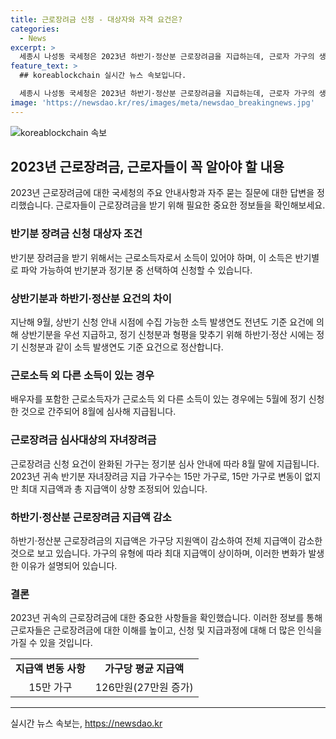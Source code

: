 ```yaml
---
title: 근로장려금 신청 - 대상자와 자격 요건은?
categories:
  - News
excerpt: >
  세종시 나성동 국세청은 2023년 하반기·정산분 근로장려금을 지급하는데, 근로자 가구의 생활 안정을 위해 27일 일괄 지급할 예정이라고 밝혔다. 근로소득만 있는 가구는 반기분과 정기분 중 선택하여 신청할 수 있으며, 소득요건이 완화되어 신청가구 수는 15만 가구로, 최대 지급액은 1840억원이며, 가구당 평균 지급액은 126만원이다. 지급액은 단독가구가 증가한 영향으로 전체적으로 감소한 것으로 밝혀졌다.
feature_text: >
  ## koreablockchain 실시간 뉴스 속보입니다.

  세종시 나성동 국세청은 2023년 하반기·정산분 근로장려금을 지급하는데, 근로자 가구의 생활 안정을 위해 27일 일괄 지급할 예정이라고 밝혔다. 근로소득만 있는 가구는 반기분과 정기분 중 선택하여 신청할 수 있으며, 소득요건이 완화되어 신청가구 수는 15만 가구로, 최대 지급액은 1840억원이며, 가구당 평균 지급액은 126만원이다. 지급액은 단독가구가 증가한 영향으로 전체적으로 감소한 것으로 밝혀졌다.
image: 'https://newsdao.kr/res/images/meta/newsdao_breakingnews.jpg'
---
```


<p><img src="https://newsdao.kr/res/images/meta/newsdao_breakingnews.jpg" alt="koreablockchain 속보" /></p>

<h2 data-ke-size="size26">2023년 근로장려금, 근로자들이 꼭 알아야 할 내용</h2>

<p data-ke-size="size16">2023년 근로장려금에 대한 국세청의 주요 안내사항과 자주 묻는 질문에 대한 답변을 정리했습니다. 근로자들이 근로장려금을 받기 위해 필요한 중요한 정보들을 확인해보세요.</p>

<h3>반기분 장려금 신청 대상자 조건</h3>

<p data-ke-size="size16">반기분 장려금을 받기 위해서는 근로소득자로서 소득이 있어야 하며, 이 소득은 반기별로 파악 가능하여 반기분과 정기분 중 선택하여 신청할 수 있습니다.</p>

<h3>상반기분과 하반기·정산분 요건의 차이</h3>

<p data-ke-size="size16">지난해 9월, 상반기 신청 안내 시점에 수집 가능한 소득 발생연도 전년도 기준 요건에 의해 상반기분을 우선 지급하고, 정기 신청분과 형평을 맞추기 위해 하반기·정산 시에는 정기 신청분과 같이 소득 발생연도 기준 요건으로 정산합니다.</p>

<h3>근로소득 외 다른 소득이 있는 경우</h3>

<p data-ke-size="size16">배우자를 포함한 근로소득자가 근로소득 외 다른 소득이 있는 경우에는 5월에 정기 신청한 것으로 간주되어 8월에 심사해 지급됩니다.</p>

<h3>근로장려금 심사대상의 자녀장려금</h3>

<p data-ke-size="size16">근로장려금 신청 요건이 완화된 가구는 정기분 심사 안내에 따라 8월 말에 지급됩니다. 2023년 귀속 반기분 자녀장려금 지급 가구수는 15만 가구로, 15만 가구로 변동이 없지만 최대 지급액과 총 지급액이 상향 조정되어 있습니다.</p>

<h3>하반기·정산분 근로장려금 지급액 감소</h3>

<p data-ke-size="size16">하반기·정산분 근로장려금의 지급액은 가구당 지원액이 감소하여 전체 지급액이 감소한 것으로 보고 있습니다. 가구의 유형에 따라 최대 지급액이 상이하며, 이러한 변화가 발생한 이유가 설명되어 있습니다.</p>

<h3>결론</h3>

<p data-ke-size="size16">2023년 귀속의 근로장려금에 대한 중요한 사항들을 확인했습니다. 이러한 정보를 통해 근로자들은 근로장려금에 대한 이해를 높이고, 신청 및 지급과정에 대해 더 많은 인식을 가질 수 있을 것입니다.</p>

<table>
    <tbody>
        <tr>
            <td style="text-align: center; height: 17px;"><b>지급액 변동 사항</b></td>
            <td style="text-align: center; height: 17px;"><b>가구당 평균 지급액</b></td>
        </tr>
        <tr>
            <td style="text-align: center; height: 17px;">15만 가구</td>
            <td style="text-align: center; height: 17px;">126만원(27만원 증가)</td>
        </tr>
    </tbody>
</table>

<p><hr></p>
실시간 뉴스 속보는, <a href="https://newsdao.kr" rel="dofollow">https://newsdao.kr</a>


